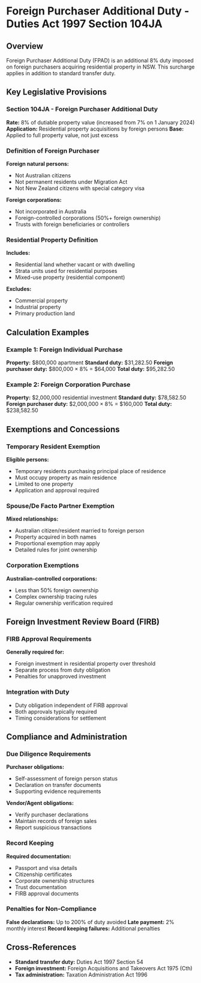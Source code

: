 # Foreign Purchaser Additional Duty - Duties Act 1997 Section 104JA

## Overview
Foreign Purchaser Additional Duty (FPAD) is an additional 8% duty imposed on foreign purchasers acquiring residential property in NSW. This surcharge applies in addition to standard transfer duty.

## Key Legislative Provisions

### Section 104JA - Foreign Purchaser Additional Duty
**Rate:** 8% of dutiable property value (increased from 7% on 1 January 2024)
**Application:** Residential property acquisitions by foreign persons
**Base:** Applied to full property value, not just excess

### Definition of Foreign Purchaser
**Foreign natural persons:**
- Not Australian citizens
- Not permanent residents under Migration Act
- Not New Zealand citizens with special category visa

**Foreign corporations:**
- Not incorporated in Australia
- Foreign-controlled corporations (50%+ foreign ownership)
- Trusts with foreign beneficiaries or controllers

### Residential Property Definition
**Includes:**
- Residential land whether vacant or with dwelling
- Strata units used for residential purposes
- Mixed-use property (residential component)

**Excludes:**
- Commercial property
- Industrial property
- Primary production land

## Calculation Examples

### Example 1: Foreign Individual Purchase
**Property:** $800,000 apartment
**Standard duty:** $31,282.50
**Foreign purchaser duty:** $800,000 × 8% = $64,000
**Total duty:** $95,282.50

### Example 2: Foreign Corporation Purchase
**Property:** $2,000,000 residential investment
**Standard duty:** $78,582.50
**Foreign purchaser duty:** $2,000,000 × 8% = $160,000
**Total duty:** $238,582.50

## Exemptions and Concessions

### Temporary Resident Exemption
**Eligible persons:**
- Temporary residents purchasing principal place of residence
- Must occupy property as main residence
- Limited to one property
- Application and approval required

### Spouse/De Facto Partner Exemption
**Mixed relationships:**
- Australian citizen/resident married to foreign person
- Property acquired in both names
- Proportional exemption may apply
- Detailed rules for joint ownership

### Corporation Exemptions
**Australian-controlled corporations:**
- Less than 50% foreign ownership
- Complex ownership tracing rules
- Regular ownership verification required

## Foreign Investment Review Board (FIRB)

### FIRB Approval Requirements
**Generally required for:**
- Foreign investment in residential property over threshold
- Separate process from duty obligation
- Penalties for unapproved investment

### Integration with Duty
- Duty obligation independent of FIRB approval
- Both approvals typically required
- Timing considerations for settlement

## Compliance and Administration

### Due Diligence Requirements
**Purchaser obligations:**
- Self-assessment of foreign person status
- Declaration on transfer documents
- Supporting evidence requirements

**Vendor/Agent obligations:**
- Verify purchaser declarations
- Maintain records of foreign sales
- Report suspicious transactions

### Record Keeping
**Required documentation:**
- Passport and visa details
- Citizenship certificates
- Corporate ownership structures
- Trust documentation
- FIRB approval documents

### Penalties for Non-Compliance
**False declarations:** Up to 200% of duty avoided
**Late payment:** 2% monthly interest
**Record keeping failures:** Additional penalties

## Cross-References
- **Standard transfer duty:** Duties Act 1997 Section 54
- **Foreign investment:** Foreign Acquisitions and Takeovers Act 1975 (Cth)
- **Tax administration:** Taxation Administration Act 1996